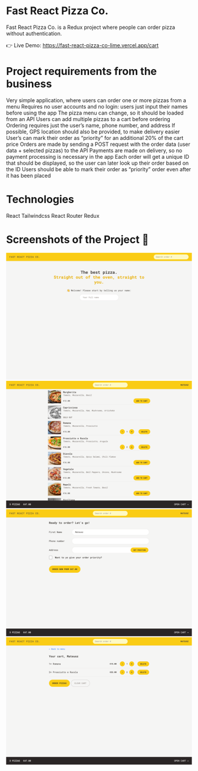 # Fast React Pizza Co.

Fast React Pizza Co. is a Redux project where people can order pizza without authentication.

👉 Live Demo: https://fast-react-pizza-co-lime.vercel.app/cart

# Project requirements from the business

Very simple application, where users can order one or more pizzas from a menu
Requires no user accounts and no login: users just input their names before using the app
The pizza menu can change, so it should be loaded from an API
Users can add multiple pizzas to a cart before ordering
Ordering requires just the user’s name, phone number, and address
If possible, GPS location should also be provided, to make delivery easier
User’s can mark their order as “priority” for an additional 20% of the cart price
Orders are made by sending a POST request with the order data (user data + selected pizzas) to the API
Payments are made on delivery, so no payment processing is necessary in the app
Each order will get a unique ID that should be displayed, so the user can later look up their order based on the ID
Users should be able to mark their order as “priority” order even after it has been placed

# Technologies

React
Tailwindcss
React Router
Redux

# Screenshots of the Project 📸

![Home Page](public/screenshot1.png)
![Home Page](public/screenshot4.png)
![Home Page](public/screenshot2.png)
![Home Page](public/screenshot3.png)
